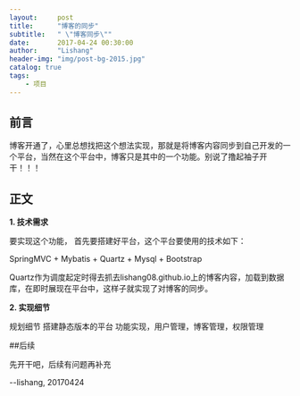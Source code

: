 ```yaml
---
layout:     post
title:      "博客的同步"
subtitle:   " \"博客同步\""
date:       2017-04-24 00:30:00
author:     "Lishang"
header-img: "img/post-bg-2015.jpg"
catalog: true
tags:
    - 项目
---
```


## 前言

博客开通了，心里总想找把这个想法实现，那就是将博客内容同步到自己开发的一个平台，当然在这个平台中，博客只是其中的一个功能。别说了撸起袖子开干！！！

## 正文

**1. 技术需求**

要实现这个功能， 首先要搭建好平台，这个平台要使用的技术如下：

SpringMVC + Mybatis + Quartz + Mysql + Bootstrap

Quartz作为调度起定时得去抓去lishang08.github.io上的博客内容，加载到数据库，在即时展现在平台中，这样子就实现了对博客的同步。

**2. 实现细节**

规划细节
搭建静态版本的平台
功能实现，用户管理，博客管理，权限管理

##后续

先开干吧，后续有问题再补充

--lishang, 20170424



